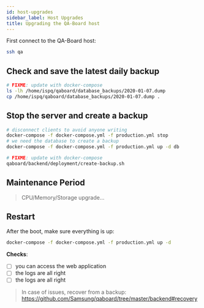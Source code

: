 ```yaml
---
id: host-upgrades
sidebar_label: Host Upgrades
title: Upgrading the QA-Board host
---
```


First connect to the QA-Board host:
```bash
ssh qa
```

## Check and save the latest daily backup
```bash
# FIXME: update with docker-compose
ls -lh /home/ispq/qaboard/database_backups/2020-01-07.dump
cp /home/ispq/qaboard/database_backups/2020-01-07.dump .
```

## Stop the server and create a backup 
```bash
# disconnect clients to avoid anyone writing
docker-compose -f docker-compose.yml -f production.yml stop
# we need the database to create a backup
docker-compose -f docker-compose.yml -f production.yml up -d db

# FIXME: update with docker-compose
qaboard/backend/deployment/create-backup.sh
```

## Maintenance Period
> CPU/Memory/Storage upgrade...

## Restart
After the boot, make sure everything is up:
```bash
docker-compose -f docker-compose.yml -f production.yml up -d
```

**Checks**:
- [ ] you can access the web application
- [ ] the logs are all right
- [ ] the logs are all right

> In case of issues, recover from a backup: https://github.com/Samsung/qaboard/tree/master/backend#recovery
